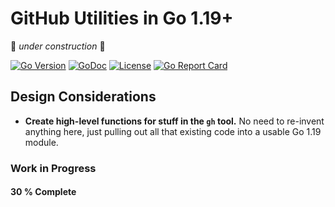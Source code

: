 # GitHub Utilities in Go 1.19+
🚧 *under construction* 🚧

[![Go Version](https://img.shields.io/github/go-mod/go-version/Rob8150/gh)](https://tip.golang.org/doc/go1.18)
[![GoDoc](https://godoc.org/github.com/rwxrob/gh?status.svg)](https://godoc.org/github.com/Rob8150/gh)
[![License](https://img.shields.io/badge/license-Apache2-brightgreen.svg)](LICENSE)
[![Go Report Card](https://goreportcard.com/badge/github.com/rwxrob/gh)](https://goreportcard.com/report/github.com/rwxrob/gh)

## Design Considerations

* **Create high-level functions for stuff in the `gh` tool.** No need to re-invent anything here, just pulling out all that existing code into a usable Go 1.19 module.

### Work in Progress
#### 30 % Complete

